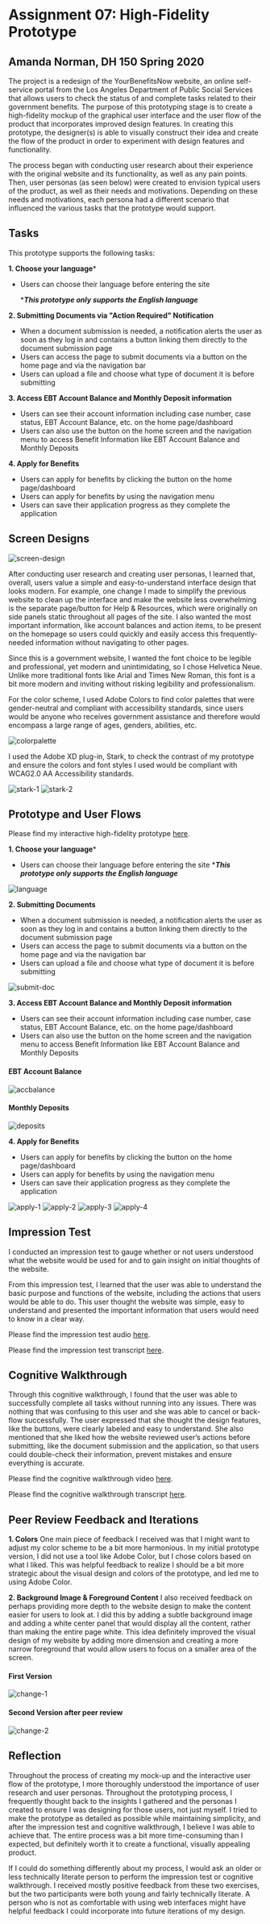 # Assignment 07: High-Fidelity Prototype
## Amanda Norman, DH 150 Spring 2020

The project is a redesign of the YourBenefitsNow website, an online self-service portal from the Los Angeles Department of Public Social Services that allows users to check the status of and complete tasks related to their government benefits. The purpose of this prototyping stage is to create a high-fidelity mockup of the graphical user interface and the user flow of the product that incorporates improved design features. In creating this prototype, the designer(s) is able to visually construct their idea and create the flow of the product in order to experiment with design features and functionality.  

The process began with conducting user research about their experience with the original website and its functionality, as well as any pain points. Then, user personas (as seen below) were created to envision typical users of the product, as well as their needs and motivations. Depending on these needs and motivations, each persona had a different scenario that influenced the various tasks that the prototype would support.

## Tasks 
This prototype supports the following tasks:

**1. Choose your language***
* Users can choose their language before entering the site

   ****This prototype only supports the English language***

**2. Submitting Documents via "Action Required" Notification**
* When a document submission is needed, a notification alerts the user as soon as they log in and contains a button linking them directly to the document submission page
* Users can access the page to submit documents via a button on the home page and via the navigation bar
* Users can upload a file and choose what type of document it is before submitting

**3. Access EBT Account Balance and Monthly Deposit information**
* Users can see their account information including case number, case status, EBT Account Balance, etc. on the home page/dashboard
* Users can also use the button on the home screen and the navigation menu to access Benefit Information like EBT Account Balance and Monthly Deposits 

**4. Apply for Benefits**
* Users can apply for benefits by clicking the button on the home page/dashboard
* Users can apply for benefits by using the navigation menu
* Users can save their application progress as they complete the application

## Screen Designs
![screen-design](https://github.com/amanda-norman/DH150-amandanorman/blob/master/proto-pic1.png)

After conducting user research and creating user personas, I learned that, overall, users value a simple and easy-to-understand interface design that looks modern. For example, one change I made to simplify the previous website to clean up the interface and make the website less overwhelming is the separate page/button for Help & Resources, which were originally on side panels static throughout all pages of the site. I also wanted the most important information, like account balances and action items, to be present on the homepage so users could quickly and easily access this frequently-needed information without navigating to other pages.

Since this is a government website, I wanted the font choice to be legible and professional, yet modern and unintimidating, so I chose Helvetica Neue. Unlike more traditional fonts like Arial and Times New Roman, this font is a bit more modern and inviting without risking legibility and professionalism.

For the color scheme, I used Adobe Colors to find color palettes that were gender-neutral and compliant with accessibility standards, since users would be anyone who receives government assistance and therefore would encompass a large range of ages, genders, abilities, etc. 

![colorpalette](https://github.com/amanda-norman/DH150-amandanorman/blob/master/colorpalette.png)

I used the Adobe XD plug-in, Stark, to check the contrast of my prototype and ensure the colors and font styles I used would be compliant with WCAG2.0 AA Accessibility standards.

![stark-1](https://github.com/amanda-norman/DH150-amandanorman/blob/master/stark-1.png)
![stark-2](https://github.com/amanda-norman/DH150-amandanorman/blob/master/stark-2.png)

## Prototype and User Flows

Please find my interactive high-fidelity prototype [here](https://xd.adobe.com/view/6595b4dc-c76f-467d-404b-50a635c2572a-13a4/?fullscreen&hints=off).

**1. Choose your language***
* Users can choose their language before entering the site
****This prototype only supports the English language***

![language](https://github.com/amanda-norman/DH150-amandanorman/blob/master/language.png)

**2. Submitting Documents**
* When a document submission is needed, a notification alerts the user as soon as they log in and contains a button linking them directly to the document submission page
* Users can access the page to submit documents via a button on the home page and via the navigation bar
* Users can upload a file and choose what type of document it is before submitting

![submit-doc](https://github.com/amanda-norman/DH150-amandanorman/blob/master/submit-doc.png)

**3. Access EBT Account Balance and Monthly Deposit information**
* Users can see their account information including case number, case status, EBT Account Balance, etc. on the home page/dashboard
* Users can also use the button on the home screen and the navigation menu to access Benefit Information like EBT Account Balance and Monthly Deposits 

#### EBT Account Balance
![accbalance](https://github.com/amanda-norman/DH150-amandanorman/blob/master/accbalance.png)

#### Monthly Deposits
![deposits](https://github.com/amanda-norman/DH150-amandanorman/blob/master/monthlydeposit.png)


**4. Apply for Benefits**
* Users can apply for benefits by clicking the button on the home page/dashboard
* Users can apply for benefits by using the navigation menu
* Users can save their application progress as they complete the application

![apply-1](https://github.com/amanda-norman/DH150-amandanorman/blob/master/app-1.png)
![apply-2](https://github.com/amanda-norman/DH150-amandanorman/blob/master/app-2.png)
![apply-3](https://github.com/amanda-norman/DH150-amandanorman/blob/master/app-3.png)
![apply-4](https://github.com/amanda-norman/DH150-amandanorman/blob/master/app-4.png)


## Impression Test
I conducted an impression test to gauge whether or not users understood what the website would be used for and to gain insight on initial thoughts of the website.

From this impression test, I learned that the user was able to understand the basic purpose and functions of the website, including the actions that users would be able to do. This user thought the website was simple, easy to understand and presented the important information that users would need to know in a clear way.

Please find the impression test audio [here](https://drive.google.com/file/d/17U1vTnZsuDT6uVyiIdSK5wUqUUKdC3Wg/view?usp=sharing).

Please find the impression test transcript [here](https://docs.google.com/document/d/17_V0yzWh-XMKGflbaWx-KPPLX1_c3pKPl8Q0GeP1cmw/edit?usp=sharing).


## Cognitive Walkthrough
Through this cognitive walkthrough, I found that the user was able to successfully complete all tasks without running into any issues. There was nothing that was confusing to this user and she was able to cancel or back-flow successfully. The user expressed that she thought the design features, like the buttons, were clearly labeled and easy to understand. She also mentioned that she liked how the website reviewed user’s actions before submitting, like the document submission and the application, so that users could double-check their information, prevent mistakes and ensure everything is accurate. 

Please find the cognitive walkthrough video [here](https://drive.google.com/file/d/1ggONbg61i2XnXcrT6EK742mkoQuoJk__/view?usp=sharing).

Please find the cognitive walkthrough transcript [here](https://docs.google.com/document/d/12fGHCd6HnUBvG2yELPFhbIk4Q9cXt0vwbW0n2s9TnEk/edit?usp=sharing).

## Peer Review Feedback and Iterations
**1. Colors**
One main piece of feedback I received was that I might want to adjust my color scheme to be a bit more harmonious. In my initial prototype version, I did not use a tool like Adobe Color, but I chose colors based on what I liked. This was helpful feedback to realize I should be a bit more strategic about the visual design and colors of the prototype, and led me to using Adobe Color.

**2. Background Image & Foreground Content**
I also received feedback on perhaps providing more depth to the website design to make the content easier for users to look at. I did this by adding a subtle background image and adding a white center panel that would display all the content, rather than making the entire page white. This idea definitely improved the visual design of my website by adding more dimension and creating a more narrow foreground that would allow users to focus on a smaller area of the screen. 

#### First Version
![change-1](https://github.com/amanda-norman/DH150-amandanorman/blob/master/change-1.png)

#### Second Version after peer review
![change-2](https://github.com/amanda-norman/DH150-amandanorman/blob/master/change-3.png)



## Reflection
Throughout the process of creating my mock-up and the interactive user flow of the prototype, I more thoroughly understood the importance of user research and user personas. Throughout the prototyping process, I frequently thought back to the insights I gathered and the personas I created to ensure I was designing for those users, not just myself. I tried to make the prototype as detailed as possible while maintaining simplicity, and after the impression test and cognitive walkthrough, I believe I was able to achieve that. The entire process was a bit more time-consuming than I expected, but definitely worth it to create a functional, visually appealing product. 

If I could do something differently about my process, I would ask an older or less technically literate person to perform the impression test or cognitive walkthrough. I received mostly positive feedback from these two exercises, but the two participants were both young and fairly technically literate. A person who is not as comfortable with using web interfaces might have helpful feedback I could incorporate into future iterations of my design. 



